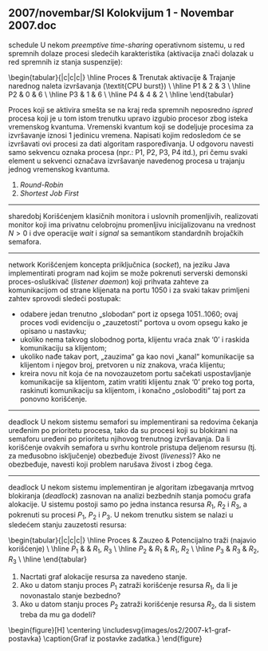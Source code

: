 2007/novembar/SI Kolokvijum 1 - Novembar 2007.doc
--------------------------------------------------------------------------------
schedule
U  nekom *preemptive time-sharing* operativnom  sistemu,  u red  spremnih  dolaze  procesi sledećih karakteristika (aktivacija znači dolazak u red spremnih iz stanja suspenzije): 

\begin{tabular}{|c|c|c|}
\hline
Proces & Trenutak aktivacije & Trajanje narednog naleta izvršavanja (\textit{CPU burst}) \\
\hline
P1 & 2 & 3 \\
\hline
P2 & 0 & 6 \\
\hline
P3 & 1 & 6 \\
\hline
P4 & 4 & 2 \\
\hline
\end{tabular}

Proces koji se aktivira smešta se  na kraj reda spremnih neposredno *ispred* procesa koji je u tom istom trenutku upravo izgubio procesor zbog isteka vremenskog kvantuma. Vremenski kvantum koji se dodeljuje procesima za izvršavanje iznosi 1 jedinicu vremena. Napisati kojim redosledom će se izvršavati ovi procesi za dati algoritam raspoređivanja. U odgovoru navesti samo sekvencu oznaka procesa (npr.: P1, P2, P3, P4 itd.), pri čemu svaki element u sekvenci označava izvršavanje navedenog procesa u trajanju jednog vremenskog kvantuma. 

1. *Round-Robin* 
2. *Shortest Job First* 

--------------------------------------------------------------------------------
sharedobj
Korišćenjem klasičnih monitora i uslovnih promenljivih, realizovati monitor koji ima privatnu celobrojnu  promenljivu  inicijalizovanu  na  vrednost $N > 0$  i  dve  operacije *wait*  i *signal* sa semantikom standardnih brojačkih semafora. 

--------------------------------------------------------------------------------
network
Korišćenjem koncepta priključnica (*socket*), na jeziku Java implementirati program nad kojim se  može  pokrenuti serverski demonski  proces-osluškivač  (*listener daemon*)  koji  prihvata zahteve za komunikacijom od strane klijenata na portu 1050 i za svaki takav primljeni zahtev sprovodi sledeći postupak: 

- odabere  jedan  trenutno „slobodan“ port  iz  opsega  1051..1060;  ovaj  proces  vodi evidenciju o „zauzetosti“ portova u ovom opsegu kako je opisano u nastavku; 
- ukoliko nema takvog slobodnog porta, klijentu vraća znak ‘0’ i raskida komunikaciju sa klijentom; 
- ukoliko nađe takav port, „zauzima“ ga kao novi „kanal“ komunikacije sa klijentom i njegov broj, pretvoren u niz znakova, vraća klijentu; 
- kreira novu nit koja će na novozauzetom portu sačekati uspostavljanje komunikacije sa klijentom, zatim  vratiti   klijentu znak ‘0’ preko tog porta, raskinuti komunikaciju sa klijentom, i konačno „osloboditi“ taj port za ponovno korišćenje. 
 
--------------------------------------------------------------------------------
deadlock
U  nekom sistemu semafori su implementirani sa redovima čekanja uređenim po prioritetu procesa,  tako  da  su  procesi  koji  su  blokirani  na  semaforu  uređeni  po  prioritetu  njihovog trenutnog izvršavanja. Da li korišćenje ovakvih semafora u svrhu kontrole pristupa deljenom resursu  (tj.  za  međusobno  isključenje)  obezbeđuje  živost  (*liveness*)?  Ako  ne  obezbeđuje, navesti koji problem narušava živost i zbog čega. 

--------------------------------------------------------------------------------
deadlock
U  nekom  sistemu  implementiran  je  algoritam  izbegavanja  mrtvog  blokiranja (*deadlock*) zasnovan na analizi bezbednih stanja pomoću grafa alokacije. U sistemu postoji samo po jedna instanca resursa $R_1$, $R_2$ i $R_3$, a pokrenuti su procesi $P_1$, $P_2$ i $P_3$. U nekom trenutku sistem se nalazi u sledećem stanju zauzetosti resursa: 

\begin{tabular}{|c|c|c|}
\hline
Proces & Zauzeo & Potencijalno traži (najavio korišćenje) \\
\hline
$P_1$ & & $R_1$, $R_3$ \\
\hline
$P_2$ & $R_1$ & $R_1$, $R_2$ \\
\hline
$P_3$ & $R_3$ & $R_2$, $R_3$ \\
\hline
\end{tabular}

1. Nacrtati graf alokacije resursa za navedeno stanje. 
2. Ako u datom stanju proces $P_1$ zatraži korišćenje resursa $R_1$, da li je novonastalo stanje bezbedno?
3. Ako u datom stanju proces $P_2$ zatraži korišćenje resursa $R_2$, da li sistem treba da mu ga dodeli?

\begin{figure}[H]
    \centering
    \includesvg{images/os2/2007-k1-graf-postavka}
    \caption{Graf iz postavke zadatka.}
\end{figure}
